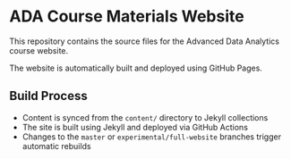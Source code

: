 # ADA Course Materials Website

This repository contains the source files for the Advanced Data Analytics course website.

The website is automatically built and deployed using GitHub Pages.

## Build Process

- Content is synced from the `content/` directory to Jekyll collections
- The site is built using Jekyll and deployed via GitHub Actions
- Changes to the `master` or `experimental/full-website` branches trigger automatic rebuilds
